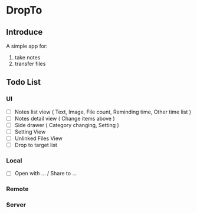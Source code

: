 # DropTo

## Introduce

A simple app for:

1. take notes
2. transfer files


## Todo List

### UI

* [ ] Notes list view ( Text, Image, File count, Reminding time, Other time list )
* [ ] Notes detail view ( Change items above )
* [ ] Side drawer ( Category changing, Setting )
* [ ] Setting View
* [ ] Unlinked Files View
* [ ] Drop to target list

### Local

* [ ] Open with ... / Share to ...

### Remote

### Server
